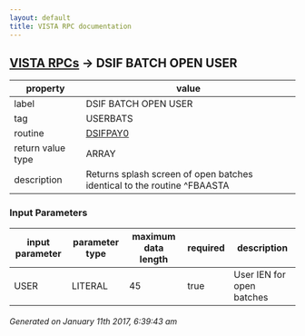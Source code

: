 ```yaml
---
layout: default
title: VISTA RPC documentation
---
```




## [VISTA RPCs](TableOfContent.md) &#8594; DSIF BATCH OPEN USER 

 property | value 
--- | --- 
 label | DSIF BATCH OPEN USER
 tag | USERBATS
 routine | [DSIFPAY0](http://code.osehra.org/dox/Routine_DSIFPAY0_source.html)
 return value type | ARRAY
 description | Returns splash screen of open batches identical to the routine ^FBAASTA

### Input Parameters

| input parameter | parameter type | maximum data length | required | description | 
| --- | --- | --- | --- | --- | 
| USER | LITERAL | 45 | true | User IEN for open batches | 




 ###### Generated on January 11th 2017, 6:39:43 am